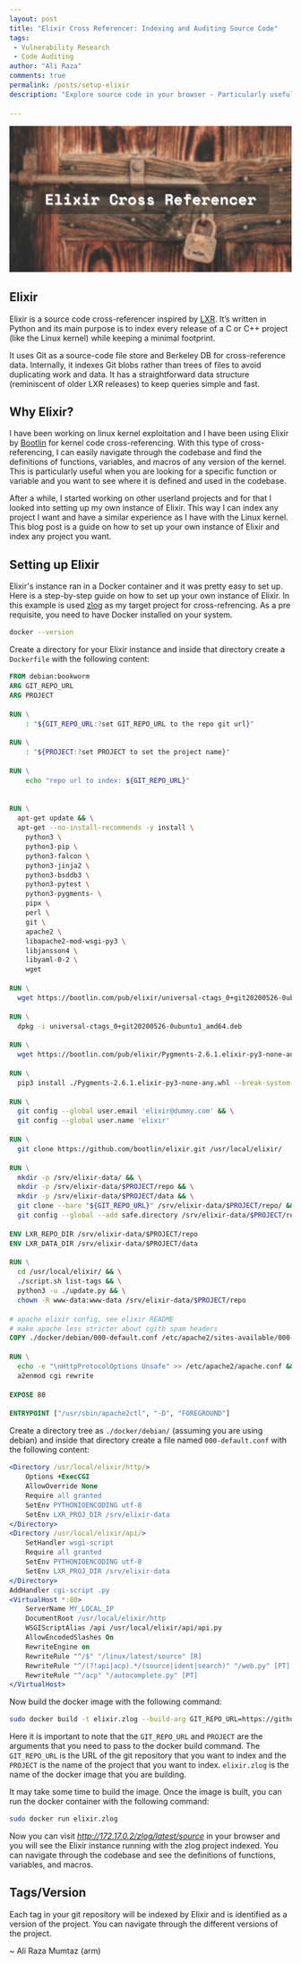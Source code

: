 ```yaml
---
layout: post
title: "Elixir Cross Referencer: Indexing and Auditing Source Code"
tags:
 - Vulnerability Research
 - Code Auditing
author: "Ali Raza"
comments: true
permalink: /posts/setup-elixir
description: "Explore source code in your browser - Particularly useful for the Linux kernel and other low-level projects in C/C++"

---
```

<!-- Post Image -->
![Elixir](/assets/images/posts/2024-03-27-setup-elixir/setup-elixir-backdrop.jpg)

## Elixir

Elixir is a source code cross-referencer inspired by [LXR](https://en.wikipedia.org/wiki/LXR_Cross_Referencer). It’s written in Python and its main purpose is to index every release of a C or C++ project (like the Linux kernel) while keeping a minimal footprint.

It uses Git as a source-code file store and Berkeley DB for cross-reference data. Internally, it indexes Git blobs rather than trees of files to avoid duplicating work and data. It has a straightforward data structure (reminiscent of older LXR releases) to keep queries simple and fast.


## Why Elixir?

I have been working on linux kernel exploitation and I have been using Elixir by [Bootlin](https://elixir.bootlin.com/) for kernel code cross-referencing. With this type of cross-referencing, I can easily navigate through the codebase and find the definitions of functions, variables, and macros of any version of the kernel. This is particularly useful when you are looking for a specific function or variable and you want to see where it is defined and used in the codebase.

After a while, I started working on other userland projects and for that I looked into setting up my own instance of Elixir. This way I can index any project I want and have a similar experience as I have with the Linux kernel. This blog post is a guide on how to set up your own instance of Elixir and index any project you want.

## Setting up Elixir

Elixir's instance ran in a Docker container and it was pretty easy to set up. Here is a step-by-step guide on how to set up your own instance of Elixir. In this example is used [zlog](https://github.com/HardySimpson/zlog) as my target project for cross-refrencing. As a pre requisite, you need to have Docker installed on your system.

```bash
docker --version
```
Create a directory for your Elixir instance and inside that directory create a `Dockerfile` with the following content:

```Dockerfile
FROM debian:bookworm
ARG GIT_REPO_URL
ARG PROJECT

RUN \
    : "${GIT_REPO_URL:?set GIT_REPO_URL to the repo git url}"

RUN \
    : "${PROJECT:?set PROJECT to set the project name}"

RUN \
    echo "repo url to index: ${GIT_REPO_URL}"


RUN \
  apt-get update && \
  apt-get --no-install-recommends -y install \
    python3 \
    python3-pip \
    python3-falcon \
    python3-jinja2 \
    python3-bsddb3 \
    python3-pytest \
    python3-pygments- \
    pipx \
    perl \
    git \
    apache2 \
    libapache2-mod-wsgi-py3 \
    libjansson4 \
    libyaml-0-2 \
    wget

RUN \
  wget https://bootlin.com/pub/elixir/universal-ctags_0+git20200526-0ubuntu1_amd64.deb

RUN \
  dpkg -i universal-ctags_0+git20200526-0ubuntu1_amd64.deb

RUN \
  wget https://bootlin.com/pub/elixir/Pygments-2.6.1.elixir-py3-none-any.whl

RUN \
  pip3 install ./Pygments-2.6.1.elixir-py3-none-any.whl --break-system-packages

RUN \
  git config --global user.email 'elixir@dummy.com' && \
  git config --global user.name 'elixir'

RUN \
  git clone https://github.com/bootlin/elixir.git /usr/local/elixir/

RUN \
  mkdir -p /srv/elixir-data/ && \
  mkdir -p /srv/elixir-data/$PROJECT/repo && \
  mkdir -p /srv/elixir-data/$PROJECT/data && \
  git clone --bare "${GIT_REPO_URL}" /srv/elixir-data/$PROJECT/repo/ && \
  git config --global --add safe.directory /srv/elixir-data/$PROJECT/repo

ENV LXR_REPO_DIR /srv/elixir-data/$PROJECT/repo
ENV LXR_DATA_DIR /srv/elixir-data/$PROJECT/data

RUN \
  cd /usr/local/elixir/ && \
  ./script.sh list-tags && \
  python3 -u ./update.py && \
  chown -R www-data:www-data /srv/elixir-data/$PROJECT/repo

# apache elixir config, see elixir README
# make apache less stricter about cgitb spam headers
COPY ./docker/debian/000-default.conf /etc/apache2/sites-available/000-default.conf

RUN \
  echo -e "\nHttpProtocolOptions Unsafe" >> /etc/apache2/apache.conf && \
  a2enmod cgi rewrite

EXPOSE 80

ENTRYPOINT ["/usr/sbin/apache2ctl", "-D", "FOREGROUND"]
```

Create a directory tree as `./docker/debian/` (assuming you are using debian) and inside that directory create a file named `000-default.conf` with the following content:

```apache
<Directory /usr/local/elixir/http/>
    Options +ExecCGI
    AllowOverride None
    Require all granted
    SetEnv PYTHONIOENCODING utf-8
    SetEnv LXR_PROJ_DIR /srv/elixir-data
</Directory>
<Directory /usr/local/elixir/api/>
    SetHandler wsgi-script
    Require all granted
    SetEnv PYTHONIOENCODING utf-8
    SetEnv LXR_PROJ_DIR /srv/elixir-data
</Directory>
AddHandler cgi-script .py
<VirtualHost *:80>
    ServerName MY_LOCAL_IP
    DocumentRoot /usr/local/elixir/http
    WSGIScriptAlias /api /usr/local/elixir/api/api.py
    AllowEncodedSlashes On
    RewriteEngine on
    RewriteRule "^/$" "/linux/latest/source" [R]
    RewriteRule "^/(?!api|acp).*/(source|ident|search)" "/web.py" [PT]
    RewriteRule "^/acp" "/autocomplete.py" [PT]
</VirtualHost>
```

Now build the docker image with the following command:

```bash
sudo docker build -t elixir.zlog --build-arg GIT_REPO_URL=https://github.com/HardySimpson/zlog --build-arg PROJECT=zlog .
```

Here it is important to note that the `GIT_REPO_URL` and `PROJECT` are the arguments that you need to pass to the docker build command. The `GIT_REPO_URL` is the URL of the git repository that you want to index and the `PROJECT` is the name of the project that you want to index. ```elixir.zlog``` is the name of the docker image that you are building.

It may take some time to build the image. Once the image is built, you can run the docker container with the following command:

```bash
sudo docker run elixir.zlog
```

Now you can visit _http://172.17.0.2/zlog/latest/source_ in your browser and you will see the Elixir instance running with the zlog project indexed. You can navigate through the codebase and see the definitions of functions, variables, and macros.

## Tags/Version

Each tag in your git repository will be indexed by Elixir and is identified as a version of the project. You can navigate through the different versions of the project.

~ Ali Raza Mumtaz (arm)
